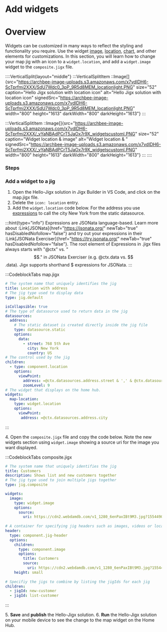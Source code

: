 # Add widgets

# Overview

Widgets can be customized in many ways to reflect the styling and functionality you require.  Use the widget [image](), [location](), [chart](), and other elements for customizations. In this section, you will learn how to change your map jig with an icon to a `widget.location`, and add a `widget.image` widget to the `composite.jigx` file.

::::VerticalSplit{layout="middle"}
:::VerticalSplitItem
::Image[]{src="https://archbee-image-uploads.s3.amazonaws.com/x7vdIDH6-ScTprfmi2XXX/SdU7Wdc0_3pP_9R5d8MEM_locationlight.PNG" size="52" caption="Hello Jigx solution with location icon" alt="Hello Jigx solution with location icon" signedSrc="https://archbee-image-uploads.s3.amazonaws.com/x7vdIDH6-ScTprfmi2XXX/SdU7Wdc0_3pP_9R5d8MEM_locationlight.PNG" width="800" height="1613" darkWidth="800" darkHeight="1613"}
:::

:::VerticalSplitItem
::Image[]{src="https://archbee-image-uploads.s3.amazonaws.com/x7vdIDH6-ScTprfmi2XXX/_vYaNBAdPCrT5JaOx7r9X_widgetscustoml.PNG" size="52" caption="Widget location & image" alt="Widget location & " signedSrc="https://archbee-image-uploads.s3.amazonaws.com/x7vdIDH6-ScTprfmi2XXX/_vYaNBAdPCrT5JaOx7r9X_widgetscustoml.PNG" width="800" height="1613" darkWidth="800" darkHeight="1613"}
:::
::::

### Steps

### Add a widget to a jig

1. Open the Hello-Jigx solution in Jigx Builder in VS Code, and click on the map.jigx file.
2. Delete the `icon: location` entry.
3. Add the `widget.location` code below. For the address you use [expressions](<./../../../Building Apps with Jigx/Logic/Expressions.md>) to call the city New York from the static datasource.

:::hint{type="info"}
Expressions are JSONata language-based. Learn more about :Link[JSONata]{href="https://jsonata.org/" newTab="true" hasDisabledNofollow="false"} and try out your expressions in their :Link[JSONata Exerciser]{href="https://try.jsonata.org/" newTab="true" hasDisabledNofollow="false"}. The root element of Expressions in .jigx files always starts with "@ctx" vs. "$$." in JSONata Exerciser (e.g. @ctx.data vs. $$.data). Jigx supports shorthand $ expressions for JSONata.
:::

:::CodeblockTabs
map.jigx

```yaml
# The system name that uniquely identifies the jig
title: Location with address
# The jig type used to display data
type: jig.default

isCollapsible: true
# The type of datasource used to return data in the jig
datasources:
  address: 
    # The static dataset is created directly inside the jig file
    type: datasource.static
    options:
      data:
        - street: 768 5th Ave
          city: New York
          country: US
# The control used by the jig          
children:
  - type: component.location
    options:
      viewPoint:
        address: =@ctx.datasources.address.street & ',' & @ctx.datasources.address.city & ',' & @ctx.datasources.address.country
        zoomLevel: 9
# The widget that displays on the home hub.    
widgets: 
  map-location: 
    type: widget.location
    options: 
      viewPoint: 
       address: =@ctx.datasources.address.city        
```
:::

4\. Open the `composite.jigx` file and copy the code below. Note the new widgets section using `widget.image` showing a source uri for the image you want displayed.

:::CodeblockTabs
composite.jigx

```yaml
# The system name that uniquely identifies the jig
title: Customers
description: Shows list and new customers together
# The jig type used to join multiple jigs together
type: jig.composite

widgets:
  image:
    type: widget.image
    options:
      source: 
        uri: https://cdn2.webdamdb.com/v1_1280_6enPaxIBt9M3.jpg?1554490336
        
# A container for specifying jig headers such as images, videos or location
header:
  type: component.jig-header
  options:
    children:
      type: component.image
      options:
        title: Customers
        source:
          uri: https://cdn2.webdamdb.com/v1_1280_6enPaxIBt9M3.jpg?1554490336
    height: small    
  
# Specifiy the jigs to combine by listing the jigIds for each jig
children:
  - jigId: new-customer
  - jigId: list-customer
```
:::

5\. **Save** and **publish** the Hello-Jigx solution.
6\. **Run** the Hello-Jigx solution on your mobile device to see the change to the map widget on the  Home Hub.
